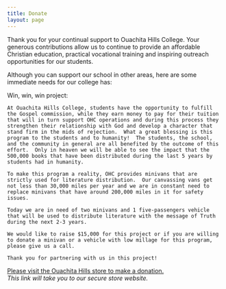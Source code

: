 ```yaml
---
title: Donate
layout: page
---
```

Thank you for your continual support to Ouachita Hills College. Your generous contributions allow us to continue to provide
an affordable Christian education, practical vocational training and inspiring outreach opportunities for our students.

Although you can support our school in other areas, here are some immediate needs for our college has:

Win, win, win project:  
	
	At Ouachita Hills College, students have the opportunity to fulfill the Gospel commission, while they earn money to pay for their tuition that will in turn support OHC operations and during this process they strengthen their relationship with God and develop a character that stand firm in the mids of rejection.  What a great blessing is this program to the students and to humanity!  The students, the school, and the community in general are all benefited by the outcome of this effort.  Only in heaven we will be able to see the impact that the 500,000 books that have been distributed during the last 5 years by students had in humanity. 

	To make this program a reality, OHC provides minivans that are strictly used for literature distribution.  Our canvassing vans get not less than 30,000 miles per year and we are in constant need to replace minivans that have around 200,000 miles in it for safety issues.
	
	Today we are in need of two minivans and 1 five-passengers vehicle that will be used to distribute literature with the message of Truth during the next 2-3 years.

  	We would like to raise $15,000 for this project or if you are willing to donate a minivan or a vehicle with low millage for this program, please give us a call.

  	Thank you for partnering with us in this project!


[Please visit the Ouachita Hills store to make a donation.](http://store.ouachitahills.org/products/donate)  
*This link will take you to our secure store website.*
